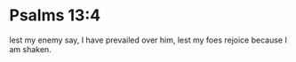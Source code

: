 # Psalms 13:4

lest my enemy say, I have prevailed over him, lest my foes rejoice because I am shaken.
